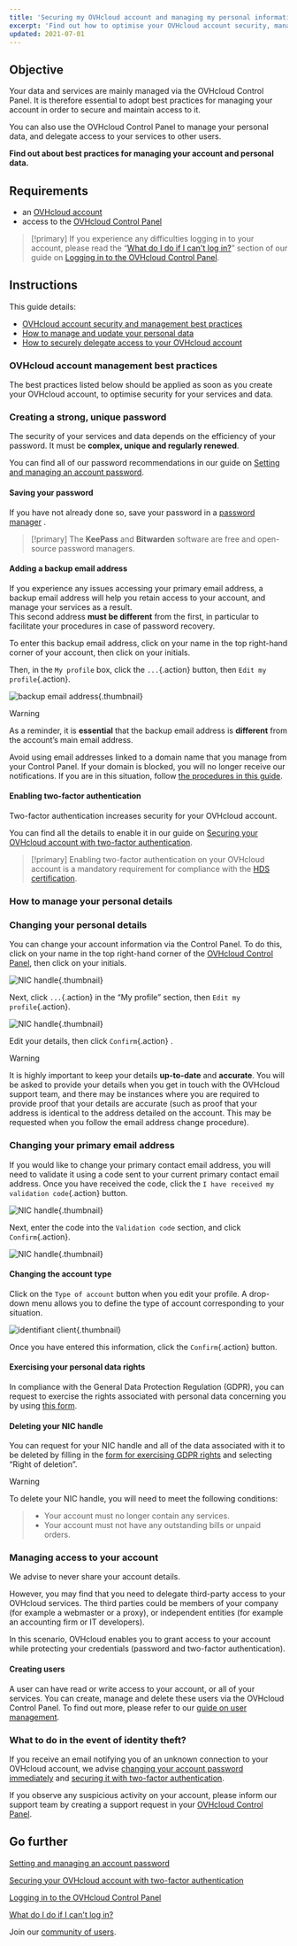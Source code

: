 ```yaml
---
title: 'Securing my OVHcloud account and managing my personal information'
excerpt: 'Find out how to optimise your OVHcloud account security, manage your personal information, and delegate access to your account'
updated: 2021-07-01
---
```


## Objective

Your data and services are mainly managed via the OVHcloud Control Panel.
It is therefore essential to adopt best practices for managing your account in order to secure and maintain access to it.

You can also use the OVHcloud Control Panel to manage your personal data, and delegate access to your services to other users.

**Find out about best practices for managing your account and personal data.**

## Requirements

- an [OVHcloud account](/pages/account_and_service_management/account_information/ovhcloud-account-creation)
- access to the [OVHcloud Control Panel](https://ca.ovh.com/auth/?action=gotomanager&from=https://www.ovh.com/ca/en/&ovhSubsidiary=ca)

> [!primary]
> If you experience any difficulties logging in to your account, please read the “[What do I do if I can't log in?](/pages/account_and_service_management/account_information/ovhcloud-account-login#login-failure)” section of our guide on [Logging in to the OVHcloud Control Panel](/pages/account_and_service_management/account_information/ovhcloud-account-login).
>

## Instructions

This guide details:

- [OVHcloud account security and management best practices](#best-practices)
- [How to manage and update your personal data](#personal-information)
- [How to securely delegate access to your OVHcloud account](#delegation)

### OVHcloud account management best practices <a name="best-practices"></a>

The best practices listed below should be applied as soon as you create your OVHcloud account, to optimise security for your services and data.

### Creating a strong, unique password

The security of your services and data depends on the efficiency of your password. It must be **complex, unique and regularly renewed**.

You can find all of our password recommendations in our guide on [Setting and managing an account password](/pages/account_and_service_management/account_information/manage-ovh-password).

#### Saving your password

If you have not already done so, save your password in a [password manager](/pages/account_and_service_management/account_information/manage-ovh-password#use-a-password-manager) .

> [!primary]
> The **KeePass** and **Bitwarden** software are free and open-source password managers.
>

#### Adding a backup email address <a name="backup-email"></a>

If you experience any issues accessing your primary email address, a backup email address will help you retain access to your account, and manage your services as a result.
<br>This second address **must be different** from the first, in particular to facilitate your procedures in case of password recovery.

To enter this backup email address, click on your name in the top right-hand corner of your account, then click on your initials.

Then, in the `My profile` box, click the `...`{.action} button, then `Edit my profile`{.action}.

![backup email address](images/edit-profile.png){.thumbnail}

> [!warning]
> As a reminder, it is **essential** that the backup email address is **different** from the account’s main email address.
>
> Avoid using email addresses linked to a domain name that you manage from your Control Panel. If your domain is blocked, you will no longer receive our notifications. If you are in this situation, follow [the procedures in this guide](/pages/account_and_service_management/account_information/ovhcloud-account-login#invalid-email).
>

#### Enabling two-factor authentication

Two-factor authentication increases security for your OVHcloud account.

You can find all the details to enable it in our guide on [Securing your OVHcloud account with two-factor authentication](/pages/account_and_service_management/account_information/secure-ovhcloud-account-with-2fa).

> [!primary]
> Enabling two-factor authentication on your OVHcloud account is a mandatory requirement for compliance with the [HDS certification](https://www.ovhcloud.com/en-ca/enterprise/certification-conformity/hds/).

### How to manage your personal details <a name="personal-information"></a>

### Changing your personal details

You can change your account information via the Control Panel. To do this, click on your name in the top right-hand corner of the [OVHcloud Control Panel](https://ca.ovh.com/auth/?action=gotomanager&from=https://www.ovh.com/ca/en/&ovhSubsidiary=ca), then click on your initials.

![NIC handle](images/newhub2.png){.thumbnail}

Next, click `...`{.action} in the “My profile” section, then `Edit my profile`{.action}.

![NIC handle](images/nichandle06.png){.thumbnail}

Edit your details, then click `Confirm`{.action} .

> [!warning]
>
> It is highly important to keep your details **up-to-date** and **accurate**. You will be asked to provide your details when you get in touch with the OVHcloud support team, and there may be instances where you are required to provide proof that your details are accurate (such as proof that your address is identical to the address detailed on the account. This may be requested when you follow the email address change procedure).
>

### Changing your primary email address

If you would like to change your primary contact email address, you will need to validate it using a code sent to your current primary contact email address. Once you have received the code, click the `I have received my validation code`{.action} button.

![NIC handle](images/nichandle07.png){.thumbnail}

Next, enter the code into the `Validation code` section, and click `Confirm`{.action}.

![NIC handle](images/nichandle08.png){.thumbnail}

#### Changing the account type

Click on the `Type of account` button when you edit your profile. A drop-down menu allows you to define the type of account corresponding to your situation.

![identifiant client](images/nichandle09.png){.thumbnail}

Once you have entered this information, click the `Confirm`{.action} button.

#### Exercising your personal data rights

In compliance with the General Data Protection Regulation (GDPR), you can request to exercise the rights associated with personal data concerning you by using [this form](https://www.ovh.co.uk/personal-data-protection/exercising-your-rights).

#### Deleting your NIC handle

You can request for your NIC handle and all of the data associated with it to be deleted by filling in the [form for exercising GDPR rights](https://www.ovh.co.uk/personal-data-protection/exercising-your-rights) and selecting “Right of deletion”.

> [!warning]
>
To delete your NIC handle, you will need to meet the following conditions:
>
> - Your account must no longer contain any services.
> - Your account must not have any outstanding bills or unpaid orders.
>

### Managing access to your account <a name="delegation"></a>

We advise to never share your account details.

However, you may find that you need to delegate third-party access to your OVHcloud services. The third parties could be members of your company (for example a webmaster or a proxy), or independent entities (for example an accounting firm or IT developers).

In this scenario, OVHcloud enables you to grant access to your account while protecting your credentials (password and two-factor authentication).

#### Creating users

A user can have read or write access to your account, or all of your services. You can create, manage and delete these users via the OVHcloud Control Panel. To find out more, please refer to our [guide on user management](/pages/account_and_service_management/account_information/ovhcloud-users-management).

### What to do in the event of identity theft?

If you receive an email notifying you of an unknown connection to your OVHcloud account, we advise [changing your account password immediately](/pages/account_and_service_management/account_information/manage-ovh-password#change-your-password) and [securing it with two-factor authentication](/pages/account_and_service_management/account_information/secure-ovhcloud-account-with-2fa).

If you observe any suspicious activity on your account, please inform our support team by creating a support request in your [OVHcloud Control Panel](https://ca.ovh.com/manager/#/dedicated/support/tickets/new).

## Go further

[Setting and managing an account password](/pages/account_and_service_management/account_information/manage-ovh-password)

[Securing your OVHcloud account with two-factor authentication](/pages/account_and_service_management/account_information/secure-ovhcloud-account-with-2fa)

[Logging in to the OVHcloud Control Panel](/pages/account_and_service_management/account_information/ovhcloud-account-login)

[What do I do if I can't log in?](/pages/account_and_service_management/account_information/ovhcloud-account-login#login-failure)

Join our [community of users](/links/community).
